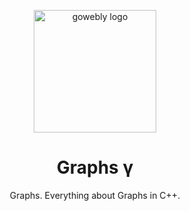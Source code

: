 <div align="center">

<a target="_blank" title="Picked off of Google Images"><img width="196px" alt="gowebly logo" src="https://www.svgrepo.com/show/13675/network.svg"></a>

<a name="readme-top"></a>

# Graphs γ
Graphs. Everything about Graphs in C++.
</div>
